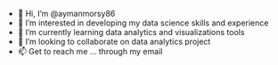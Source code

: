 - 👋 Hi, I’m @aymanmorsy86
- 👀 I’m interested in developing my data science skills and experience 
- 🌱 I’m currently learning data analytics and visualizations tools
- 💞️ I’m looking to collaborate on data analytics project
- 📫 Get to reach me ... through my email

<!---
aymanmorsy86/aymanmorsy86 is a ✨ special ✨ repository because its `README.md` (this file) appears on your GitHub profile.
You can click the Preview link to take a look at your changes.
--->
